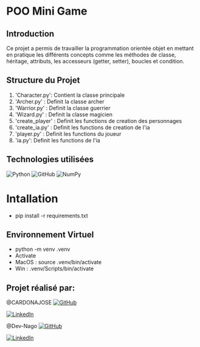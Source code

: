 # POO Mini Game

## Introduction

Ce projet a permis de travailler la programmation orientée objet en mettant en pratique les différents concepts comme les méthodes de classe, héritage, attributs, les accesseurs (getter, setter), boucles et condition.

## Structure du Projet

1.  'Character.py': Contient la classe principale 
2.  'Archer.py' : Definit la classe archer
3.  'Warrior.py' : Definit la classe guerrier
4.  'Wizard.py' : Definit la classe magicien
5.  'create_player' : Definit les functions de creation des personnages
6.  'create_ia.py' : Definit les functions de creation de l'ia
7.  'player.py' : Definit les functions du joueur 
8.  'ia.py': Definit les functions de l'ia


## Technologies utilisées 

![Python](https://img.shields.io/badge/python-3670A0?style=for-the-badge&logo=python&logoColor=ffdd54)
![GitHub](https://img.shields.io/badge/github-%23121011.svg?style=for-the-badge&logo=github&logoColor=white)
![NumPy](https://img.shields.io/badge/numpy-%23013243.svg?style=for-the-badge&logo=numpy&logoColor=white)

# Intallation 

* pip install -r requirements.txt
## Environnement Virtuel
* python -m venv .venv
* Activate
* MacOS : source .venv/bin/activate
* Win : .venv/Scripts/bin/activate

## Projet réalisé par:

@CARDONAJOSE
[![GitHub](https://img.shields.io/badge/github-%23121011.svg?style=for-the-badge&logo=github&logoColor=white)](https://github.com/CARDONAJOSE)

[![LinkedIn](https://img.shields.io/badge/linkedin-%230077B5.svg?style=for-the-badge&logo=linkedin&logoColor=white)](https://www.linkedin.com/in/jose-fabian-cardona-hernandez/)

@Dev-Nago
[![GitHub](https://img.shields.io/badge/github-%23121011.svg?style=for-the-badge&logo=github&logoColor=white)](https://github.com/Dev-Nago)

[![LinkedIn](https://img.shields.io/badge/linkedin-%230077B5.svg?style=for-the-badge&logo=linkedin&logoColor=white)](https://www.linkedin.com/in/jean-claude-plaia-b2a454179/)

